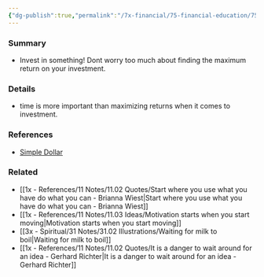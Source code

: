 ```yaml
---
{"dg-publish":true,"permalink":"/7x-financial/75-financial-education/75-01-financial-notes/dont-worry-about-what-you-are-investing-in-just-invest-in-something/","title":"Dont worry about what you are investing in - just invest in something","created":"2024-02-14T20:17:38.001+03:00","updated":"2024-02-14T20:17:38.001+03:00"}
---
```



### Summary
- Invest in something! Dont worry too much about finding the maximum return on your investment.

### Details
- time is more important than maximizing returns when it comes to investment.

### References
- [Simple Dollar](https://web.archive.org/web/20110902020254/http://www.thesimpledollar.com/)

### Related
- [[1x - References/11 Notes/11.02 Quotes/Start where you use what you have do what you can - Brianna Wiest\|Start where you use what you have do what you can - Brianna Wiest]]
- [[1x - References/11 Notes/11.03 Ideas/Motivation starts when you start moving\|Motivation starts when you start moving]]
- [[3x - Spiritual/31 Notes/31.02 Illustrations/Waiting for milk to boil\|Waiting for milk to boil]]
- [[1x - References/11 Notes/11.02 Quotes/It is a danger to wait around for an idea - Gerhard Richter\|It is a danger to wait around for an idea - Gerhard Richter]]
